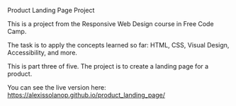 Product Landing Page Project

This is a project from the Responsive Web Design course in Free Code Camp.

The task is to apply the concepts learned so far: HTML, CSS, Visual Design, Accessibility, and more.

This is part three of five. The project is to create a landing page for a product.

You can see the live version here:
https://alexissolanop.github.io/product_landing_page/
